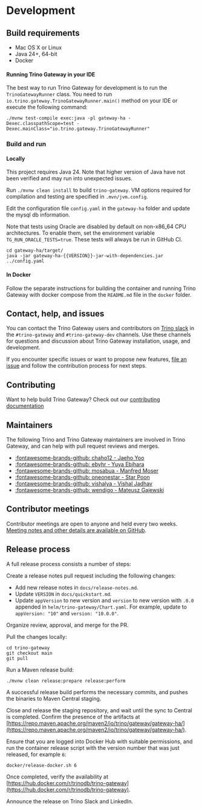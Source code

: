 # Development

## Build requirements

* Mac OS X or Linux
* Java 24+, 64-bit
* Docker

#### Running Trino Gateway in your IDE

The best way to run Trino Gateway for development is to run the
`TrinoGatewayRunner` class.
You need to run `io.trino.gateway.TrinoGatewayRunner.main()` method on your IDE
or execute the following command:

```shell
./mvnw test-compile exec:java -pl gateway-ha -Dexec.classpathScope=test -Dexec.mainClass="io.trino.gateway.TrinoGatewayRunner"
```

### Build and run

#### Locally

This project requires Java 24. Note that higher version of Java have not been
verified and may run into unexpected issues.

Run `./mvnw clean install` to build `trino-gateway`. VM options required for
compilation and testing are specified in `.mvn/jvm.config`.

Edit the configuration file `config.yaml` in the `gateway-ha` folder
and update the mysql db information.

Note that tests using Oracle are disabled by default on non-x86_64 CPU architectures.
To enable them, set the environment variable `TG_RUN_ORACLE_TESTS=true`. These tests
will always be run in GitHub CI.

```shell
cd gateway-ha/target/
java -jar gateway-ha-{{VERSION}}-jar-with-dependencies.jar ../config.yaml
```

#### In Docker

Follow the separate instructions for building the container and running Trino
Gateway with docker compose from the `README.md` file in the `docker` folder.

## Contact, help, and issues

You can contact the Trino Gateway users and contributors on
[Trino slack](https://trino.io/slack) in the `#trino-gateway` and
`#trino-gateway-dev` channels. Use these channels for questions and discussion
about Trino Gateway installation, usage, and development.

If you encounter specific issues or want to propose new features,
[file an issue](https://github.com/trinodb/trino-gateway/issues) and follow the
contribution process for next steps.

## Contributing

Want to help build Trino Gateway? Check out our [contributing
documentation](https://github.com/trinodb/trino-gateway/blob/main/.github/CONTRIBUTING.md)

## Maintainers

The following Trino and Trino Gateway maintainers are involved in Trino
Gateway, and can help with pull request reviews and merges.

* [:fontawesome-brands-github: chaho12 - Jaeho Yoo](https://github.com/chaho12)
* [:fontawesome-brands-github: ebyhr - Yuya Ebihara](https://github.com/ebyhr)
* [:fontawesome-brands-github: mosabua - Manfred Moser](https://github.com/mosabua)
* [:fontawesome-brands-github: oneonestar - Star Poon](https://github.com/oneonestar)
* [:fontawesome-brands-github: vishalya - Vishal Jadhav](https://github.com/vishalya)
* [:fontawesome-brands-github: wendigo - Mateusz Gajewski](https://github.com/wendigo)

## Contributor meetings

Contributor meetings are open to anyone and held every two weeks. [Meeting
notes and other details are available on GitHub](https://github.com/trinodb/trino-gateway/wiki/Contributor-meetings).

## Release process

A full release process consists a number of steps:

Create a release notes pull request including the following changes:

- Add new release notes in `docs/release-notes.md`.
- Update `VERSION` in `docs/quickstart.md`.
- Update `appVersion` to new version and `version` to new version with `.0.0`
  appended in `helm/trino-gateway/Chart.yaml`. For example, update to
  `appVersion: "10"` and `version: "10.0.0"`. 

Organize review, approval, and merge for the PR.

Pull the changes locally:

```shell
cd trino-gateway
git checkout main
git pull
```

Run a Maven release build:

```shell
./mvnw clean release:prepare release:perform
```

A successful release build performs the necessary commits, and pushes the
binaries to Maven Central staging.

Close and release the staging repository, and wait until the sync to Central is
completed. Confirm the presence of the artifacts at
[https://repo.maven.apache.org/maven2/io/trino/gateway/gateway-ha/](https://repo.maven.apache.org/maven2/io/trino/gateway/gateway-ha/).

Ensure that you are logged into Docker Hub  with suitable permissions, and run
the container release script with the version  number that was just released, 
for example `6`:

```shell
docker/release-docker.sh 6
```

Once completed, verify the availability at
[https://hub.docker.com/r/trinodb/trino-gateway](https://hub.docker.com/r/trinodb/trino-gateway).

Announce the release on Trino Slack and LinkedIn.
